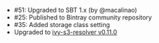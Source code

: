 * #51: Upgraded to SBT 1.x  (by @macalinao)
* #25: Published to Bintray community repository
* #35: Added storage class setting
* Upgraded to [ivy-s3-resolver v0.11.0](https://github.com/ohnosequences/ivy-s3-resolver/releases/tag/v0.11.0)
